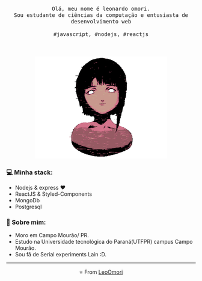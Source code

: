 <p align="center">
  <br>
  <br>
  <br>
  <samp>Olá, meu nome é leonardo omori.<br> Sou estudante de ciências da computação e entusiasta de desenvolvimento web<br><br>#javascript, #nodejs, #reactjs </samp>
  <br>
  <br>
  <br>
  <br>
  <img src="./laingif.gif" width="350" />
</p>

### 💻 Minha stack:
- Nodejs & express ❤
- ReactJS & Styled-Components
- MongoDb
- Postgresql

### 👧 Sobre mim:
- Moro em Campo Mourão/ PR.
- Estudo na Universidade tecnológica do Paraná(UTFPR) campus Campo Mourão.
- Sou fã de Serial experiments Lain :D.


------------
<p align="center">⭐️ From <a href="https://github.com/LeoOmori">LeoOmori</a></p>
